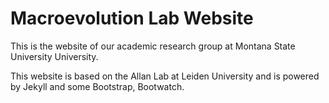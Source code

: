 # Macroevolution Lab Website

This is the website of our academic research group at Montana State University University.

This website is based on the Allan Lab at Leiden University and is powered by Jekyll and some Bootstrap, Bootwatch.

